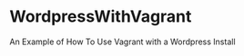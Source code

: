 WordpressWithVagrant
====================

An Example of How To Use Vagrant with a Wordpress Install